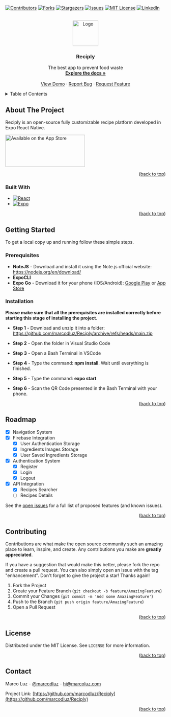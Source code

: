 <!-- Improved compatibility of back to top link: See: https://github.com/othneildrew/Best-README-Template/pull/73 -->

<a name="readme-top"></a>

<!--
*** Thanks for checking out the Best-README-Template. If you have a suggestion
*** that would make this better, please fork the repo and create a pull request
*** or simply open an issue with the tag "enhancement".
*** Don't forget to give the project a star!
*** Thanks again! Now go create something AMAZING! :D
-->

<!-- PROJECT SHIELDS -->
<!--
*** I'm using markdown "reference style" links for readability.
*** Reference links are enclosed in brackets [ ] instead of parentheses ( ).
*** See the bottom of this document for the declaration of the reference variables
*** for contributors-url, forks-url, etc. This is an optional, concise syntax you may use.
*** https://www.markdownguide.org/basic-syntax/#reference-style-links
-->

[![Contributors][contributors-shield]][contributors-url]
[![Forks][forks-shield]][forks-url]
[![Stargazers][stars-shield]][stars-url]
[![Issues][issues-shield]][issues-url]
[![MIT License][license-shield]][license-url]
[![LinkedIn][linkedin-shield]][linkedin-url]

<!-- PROJECT LOGO -->
<br />
<div align="center">
  <a href="https://github.com/marcodluz/Reciply">
    <img src="https://cdn-icons-png.flaticon.com/512/2276/2276931.png" alt="Logo" width="80" height="80">
  </a>

<h3 align="center">Reciply</h3>

  <p align="center">
    The best app to prevent food waste
    <br />
    <a href="https://github.com/marcodluz/Reciply"><strong>Explore the docs »</strong></a>
    <br />
    <br />
    <a href="https://github.com/marcodluz/Reciply">View Demo</a>
    ·
    <a href="https://github.com/marcodluz/Reciply/issues">Report Bug</a>
    ·
    <a href="https://github.com/marcodluz/Reciply/issues">Request Feature</a>
  </p>
</div>

<!-- TABLE OF CONTENTS -->
<details>
  <summary>Table of Contents</summary>
  <ol>
    <li>
      <a href="#about-the-project">About The Project</a>
      <ul>
        <li><a href="#built-with">Built With</a></li>
      </ul>
    </li>
    <li>
      <a href="#getting-started">Getting Started</a>
      <ul>
        <li><a href="#prerequisites">Prerequisites</a></li>
        <li><a href="#installation">Installation</a></li>
      </ul>
    </li>
    <li><a href="#roadmap">Roadmap</a></li>
    <li><a href="#contributing">Contributing</a></li>
    <li><a href="#license">License</a></li>
    <li><a href="#contact">Contact</a></li>
  </ol>
</details>

<!-- ABOUT THE PROJECT -->

## About The Project

Reciply is an open-source fully customizable recipe platform developed in Expo React Native.

  <a href="https://github.com/marcodluz/Reciply">
    <img src="https://firebasestorage.googleapis.com/v0/b/recipeapp-3914c.appspot.com/o/Github%2Fapp-store.png?alt=media&token=5c54c52d-d0db-4f38-b147-37dbd76f72f5" alt="Available on the App Store" width="250" height="100">
  </a>

<p align="right">(<a href="#readme-top">back to top</a>)</p>

### Built With

- [![React][react.js]][react-url]
- [![Expo][expo.dev]][expo-url]

<p align="right">(<a href="#readme-top">back to top</a>)</p>

<!-- GETTING STARTED -->

## Getting Started

To get a local copy up and running follow these simple steps.

### Prerequisites

- <b>NoteJS</b> - Download and install it using the Note.js official website: https://nodejs.org/en/download/
- <b>ExpoCLI</b>
- <b>Expo Go</b> - Download it for your phone (IOS/Android): <a href="https://play.google.com/store/apps/details?id=host.exp.exponent&hl=en_GB&gl=US&pli=1">Google Play</a> or <a href="https://apps.apple.com/us/app/expo-go/id982107779">App Store</a>

### Installation

<b>Please make sure that all the prerequisites are installed correctly before starting this stage of installing the project.</b>

- <b>Step 1</b> - Download and unzip it into a folder: https://github.com/marcodluz/Reciply/archive/refs/heads/main.zip

- <b>Step 2</b> - Open the folder in Visual Studio Code

- <b>Step 3</b> - Open a Bash Terminal in VSCode

- <b>Step 4</b> - Type the command: <b>npm install</b>. Wait until everything is finished.

- <b>Step 5</b> - Type the command: <b>expo start</b>

- <b>Step 6</b> - Scan the QR Code presented in the Bash Terminal with your phone.

<p align="right">(<a href="#readme-top">back to top</a>)</p>

<!-- ROADMAP -->

## Roadmap

- [x] Navigation System
- [x] Firebase Integration
  - [x] User Authentication Storage
  - [x] Ingredients Images Storage
  - [x] User Saved Ingredients Storage
- [x] Authentication System
  - [x] Register
  - [x] Login
  - [x] Logout
- [x] API Integration
  - [x] Recipes Searcher
  - [ ] Recipes Details

See the [open issues](https://github.com/marcodluz/Reciply/issues) for a full list of proposed features (and known issues).

<p align="right">(<a href="#readme-top">back to top</a>)</p>

<!-- CONTRIBUTING -->

## Contributing

Contributions are what make the open source community such an amazing place to learn, inspire, and create. Any contributions you make are **greatly appreciated**.

If you have a suggestion that would make this better, please fork the repo and create a pull request. You can also simply open an issue with the tag "enhancement".
Don't forget to give the project a star! Thanks again!

1. Fork the Project
2. Create your Feature Branch (`git checkout -b feature/AmazingFeature`)
3. Commit your Changes (`git commit -m 'Add some AmazingFeature'`)
4. Push to the Branch (`git push origin feature/AmazingFeature`)
5. Open a Pull Request

<p align="right">(<a href="#readme-top">back to top</a>)</p>

<!-- LICENSE -->

## License

Distributed under the MIT License. See `LICENSE` for more information.

<p align="right">(<a href="#readme-top">back to top</a>)</p>

<!-- CONTACT -->

## Contact

Marco Luz - [@marcodluz](https://twitter.com/marcodluz) - hi@marcoluz.com

Project Link: [https://github.com/marcodluz/Reciply](https://github.com/marcodluz/Reciply)

<p align="right">(<a href="#readme-top">back to top</a>)</p>

<!-- MARKDOWN LINKS & IMAGES -->
<!-- https://www.markdownguide.org/basic-syntax/#reference-style-links -->

[contributors-shield]: https://img.shields.io/github/contributors/marcodluz/Reciply.svg?style=for-the-badge
[contributors-url]: https://github.com/marcodluz/Reciply/graphs/contributors
[forks-shield]: https://img.shields.io/github/forks/marcodluz/Reciply.svg?style=for-the-badge
[forks-url]: https://github.com/marcodluz/Reciply/network/members
[stars-shield]: https://img.shields.io/github/stars/marcodluz/Reciply.svg?style=for-the-badge
[stars-url]: https://github.com/marcodluz/Reciply/stargazers
[issues-shield]: https://img.shields.io/github/issues/marcodluz/Reciply.svg?style=for-the-badge
[issues-url]: https://github.com/marcodluz/Reciply/issues
[license-shield]: https://img.shields.io/github/license/marcodluz/Reciply.svg?style=for-the-badge
[license-url]: https://github.com/marcodluz/Reciply/blob/main/LICENSE
[linkedin-shield]: https://img.shields.io/badge/-LinkedIn-black.svg?style=for-the-badge&logo=linkedin&colorB=555
[linkedin-url]: https://linkedin.com/in/marcodluz
[product-screenshot]: images/screenshot.png
[next.js]: https://img.shields.io/badge/next.js-000000?style=for-the-badge&logo=nextdotjs&logoColor=white
[next-url]: https://nextjs.org/
[react.js]: https://img.shields.io/badge/React-20232A?style=for-the-badge&logo=react&logoColor=61DAFB
[react-url]: https://reactjs.org/
[vue.js]: https://img.shields.io/badge/Vue.js-35495E?style=for-the-badge&logo=vuedotjs&logoColor=4FC08D
[vue-url]: https://vuejs.org/
[angular.io]: https://img.shields.io/badge/Angular-DD0031?style=for-the-badge&logo=angular&logoColor=white
[angular-url]: https://angular.io/
[svelte.dev]: https://img.shields.io/badge/Svelte-4A4A55?style=for-the-badge&logo=svelte&logoColor=FF3E00
[svelte-url]: https://svelte.dev/
[laravel.com]: https://img.shields.io/badge/Laravel-FF2D20?style=for-the-badge&logo=laravel&logoColor=white
[laravel-url]: https://laravel.com
[bootstrap.com]: https://img.shields.io/badge/Bootstrap-563D7C?style=for-the-badge&logo=bootstrap&logoColor=white
[bootstrap-url]: https://getbootstrap.com
[jquery.com]: https://img.shields.io/badge/jQuery-0769AD?style=for-the-badge&logo=jquery&logoColor=white
[jquery-url]: https://jquery.com
[expo.dev]: https://img.shields.io/badge/React%20Native-20232A&style=for-the-badge&logo=expo&logoColor=white
[expo-url]: https://expo.dev/